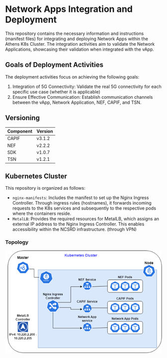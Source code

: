 # Network Apps Integration and Deployment

This repository contains the necessary information and instructions (manifest files) for integrating and deploying Network Apps within the Athens K8s Cluster. The integration activities aim to validate the Network Applications, showcasing their validation when integrated with the vApp.

## Goals of Deployment Activities

The deployment activities focus on achieving the following goals:

1. Integration of 5G Connectivity: Validate the real 5G connectivity for each specific use case (whether it is applicable)
2. Ensure Effective Communication: Establish communication channels between the vApp, Network Application, NEF, CAPIF, and TSN.

## Versioning

| Component | Version   |
|-----------|-----------|
| CAPIF     | v3.1.2    |
| NEF       | v2.2.2    |
| SDK       | v1.0.7    |
| TSN       | v1.2.1    |

## Kubernetes Cluster

This repository is organized as follows:

- `nginx-manifests`: Includes the manifest to set up the Nginx Ingress Controller. Through ingress rules (hostnames), it forwards incoming requests to the K8s services and subsequently to the respective pods where the containers reside.
- `MetalLB`: Provides the required resources for MetalLB, which assigns an external IP address to the Nginx Ingress Controller. This enables accessibility within the NCSRD infrastructure. (through VPN)

### Topology 

![Alt Text](k8s-evolved-prox.png)
